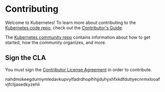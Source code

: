 # Contributing

Welcome to Kubernetes! To learn more about contributing to the [Kubernetes code repo](README.md), check out the [Contributor's Guide](https://git.k8s.io/community/contributors/guide/).

The [Kubernetes community repo](https://github.com/kubernetes/community) contains information about how to get started, how the community organizes, and more.

## Sign the CLA

You must sign the [Contributor License Agreement](https://git.k8s.io/community/contributors/guide/README.md#sign-the-cla) in order to contribute.

nahdmokeegdumiymledavkupvylfadrdhoplhhjjduhyxhfxkdfdutiyecnrmxlooafvjfclijasedkyzehli
